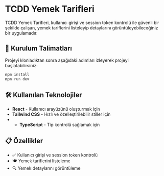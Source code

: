 # TCDD Yemek Tarifleri

TCDD Yemek Tarifleri, kullanıcı girişi ve session token kontrolü ile güvenli bir şekilde çalışan, yemek tariflerini listeleyip detaylarını görüntüleyebileceğiniz bir uygulamadır.

## 🚀 Kurulum Talimatları

Projeyi klonladıktan sonra aşağıdaki adımları izleyerek projeyi başlatabilirsiniz:

```bash
npm install
npm run dev
```

## 🛠️ Kullanılan Teknolojiler

- **React** - Kullanıcı arayüzünü oluşturmak için
- **Tailwind CSS** - Hızlı ve özelleştirilebilir stiller için
- - **TypeScript** - Tip kontrolü sağlamak için

## 📋 Özellikler

- ✅ Kullanıcı girişi ve session token kontrolü
- 🍽️ Yemek tariflerini listeleme
- 🔍 Yemek detaylarını görüntüleme



